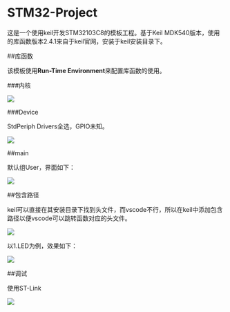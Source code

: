 # STM32-Project

 这是一个使用keil开发STM32103C8的模板工程。基于Keil MDK540版本，使用的库函数版本2.4.1来自于keil官网，安装于keil安装目录下。

##库函数

该模板使用**Run-Time Environment**来配置库函数的使用。

###内核

![](C:\Users\86185\AppData\Roaming\marktext\images\2024-06-29-12-35-45-image.png)

###Device

StdPeriph Drivers全选，GPIO未知。

![](C:\Users\86185\AppData\Roaming\marktext\images\2024-06-29-12-44-23-image.png)

##main

默认组User，界面如下：

![](C:\Users\86185\AppData\Roaming\marktext\images\2024-06-29-13-35-26-image.png)

##包含路径

keil可以直接在其安装目录下找到头文件，而vscode不行，所以在keil中添加包含路径以便vscode可以跳转函数对应的头文件。

![](C:\Users\86185\AppData\Roaming\marktext\images\2024-06-29-13-24-42-image.png)

以1.LED为例，效果如下：

![](C:\Users\86185\AppData\Roaming\marktext\images\2024-06-29-13-26-43-image.png)

##调试

使用ST-Link

![](C:\Users\86185\AppData\Roaming\marktext\images\2024-06-29-13-29-15-image.png)